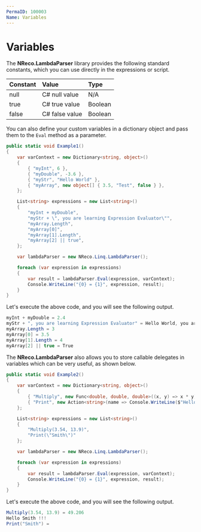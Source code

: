 ```yaml
---
PermaID: 100003
Name: Variables
---
```


# Variables

The **NReco.LambdaParser** library provides the following standard constants, which you can use directly in the expressions or script.

| Constant         | Value                | Type            |
| :----------------| :--------------------| :---------------|
| null             | C# null value        | N/A             |
| true             | C# true value        | Boolean         |
| false            | C# false value       | Boolean         |

You can also define your custom variables in a dictionary object and pass them to the `Eval` method as a parameter.

```csharp
public static void Example1()
{
    var varContext = new Dictionary<string, object>()
    {
        { "myInt", 6 },
        { "myDouble", -3.6 },
        { "myStr", "Hello World" },
        { "myArray", new object[] { 3.5, "Test", false } },
    };

    List<string> expressions = new List<string>()
    {
        "myInt + myDouble",
        "myStr + \", you are learning Expression Evaluator\"",
        "myArray.Length",
        "myArray[0]",
        "myArray[1].Length",
        "myArray[2] || true",
    };

    var lambdaParser = new NReco.Linq.LambdaParser();

    foreach (var expression in expressions)
    {
        var result = lambdaParser.Eval(expression, varContext);
        Console.WriteLine("{0} = {1}", expression, result);
    }
}
```

Let's execute the above code, and you will see the following output.

```csharp
myInt + myDouble = 2.4
myStr + ", you are learning Expression Evaluator" = Hello World, you are learning Expression Evaluator
myArray.Length = 3
myArray[0] = 3.5
myArray[1].Length = 4
myArray[2] || true = True
```

The **NReco.LambdaParser** also allows you to store callable delegates in variables which can be very useful, as shown below.

```csharp
public static void Example2()
{
    var varContext = new Dictionary<string, object>()
    {
        { "Multiply", new Func<double, double, double>((x, y) => x * y)},
        { "Print", new Action<string>(name => Console.WriteLine($"Hello {name} !!!"))},
    };

    List<string> expressions = new List<string>()
    {
        "Multiply(3.54, 13.9)",
        "Print(\"Smith\")"
    };

    var lambdaParser = new NReco.Linq.LambdaParser();

    foreach (var expression in expressions)
    {
        var result = lambdaParser.Eval(expression, varContext);
        Console.WriteLine("{0} = {1}", expression, result);
    }
}
```

Let's execute the above code, and you will see the following output.

```csharp
Multiply(3.54, 13.9) = 49.206
Hello Smith !!!
Print("Smith") =
```

